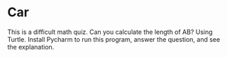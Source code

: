 # Car
This is a difficult math quiz. Can you calculate the length of AB?
Using Turtle. Install Pycharm to run this program, answer the question, and see the explanation.

